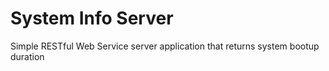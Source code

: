 # System Info Server
Simple RESTful Web Service server application that returns system bootup duration
